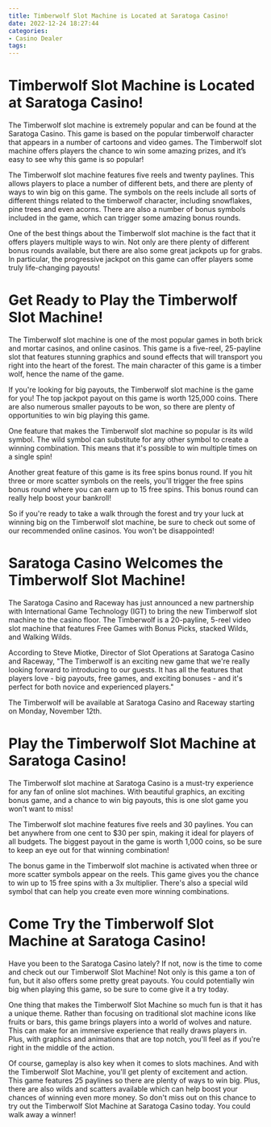 ```yaml
---
title: Timberwolf Slot Machine is Located at Saratoga Casino!
date: 2022-12-24 18:27:44
categories:
- Casino Dealer
tags:
---
```



#  Timberwolf Slot Machine is Located at Saratoga Casino!

The Timberwolf slot machine is extremely popular and can be found at the Saratoga Casino. This game is based on the popular timberwolf character that appears in a number of cartoons and video games. The Timberwolf slot machine offers players the chance to win some amazing prizes, and it’s easy to see why this game is so popular!

The Timberwolf slot machine features five reels and twenty paylines. This allows players to place a number of different bets, and there are plenty of ways to win big on this game. The symbols on the reels include all sorts of different things related to the timberwolf character, including snowflakes, pine trees and even acorns. There are also a number of bonus symbols included in the game, which can trigger some amazing bonus rounds.

One of the best things about the Timberwolf slot machine is the fact that it offers players multiple ways to win. Not only are there plenty of different bonus rounds available, but there are also some great jackpots up for grabs. In particular, the progressive jackpot on this game can offer players some truly life-changing payouts!

#  Get Ready to Play the Timberwolf Slot Machine!

The Timberwolf slot machine is one of the most popular games in both brick and mortar casinos, and online casinos. This game is a five-reel, 25-payline slot that features stunning graphics and sound effects that will transport you right into the heart of the forest. The main character of this game is a timber wolf, hence the name of the game.

If you're looking for big payouts, the Timberwolf slot machine is the game for you! The top jackpot payout on this game is worth 125,000 coins. There are also numerous smaller payouts to be won, so there are plenty of opportunities to win big playing this game.

One feature that makes the Timberwolf slot machine so popular is its wild symbol. The wild symbol can substitute for any other symbol to create a winning combination. This means that it's possible to win multiple times on a single spin!

Another great feature of this game is its free spins bonus round. If you hit three or more scatter symbols on the reels, you'll trigger the free spins bonus round where you can earn up to 15 free spins. This bonus round can really help boost your bankroll!

So if you're ready to take a walk through the forest and try your luck at winning big on the Timberwolf slot machine, be sure to check out some of our recommended online casinos. You won't be disappointed!

#  Saratoga Casino Welcomes the Timberwolf Slot Machine!

The Saratoga Casino and Raceway has just announced a new partnership with International Game Technology (IGT) to bring the new Timberwolf slot machine to the casino floor. The Timberwolf is a 20-payline, 5-reel video slot machine that features Free Games with Bonus Picks, stacked Wilds, and Walking Wilds.

According to Steve Miotke, Director of Slot Operations at Saratoga Casino and Raceway, "The Timberwolf is an exciting new game that we're really looking forward to introducing to our guests. It has all the features that players love - big payouts, free games, and exciting bonuses - and it's perfect for both novice and experienced players."

The Timberwolf will be available at Saratoga Casino and Raceway starting on Monday, November 12th.

#  Play the Timberwolf Slot Machine at Saratoga Casino!

The Timberwolf slot machine at Saratoga Casino is a must-try experience for any fan of online slot machines. With beautiful graphics, an exciting bonus game, and a chance to win big payouts, this is one slot game you won't want to miss!

The Timberwolf slot machine features five reels and 30 paylines. You can bet anywhere from one cent to $30 per spin, making it ideal for players of all budgets. The biggest payout in the game is worth 1,000 coins, so be sure to keep an eye out for that winning combination!

The bonus game in the Timberwolf slot machine is activated when three or more scatter symbols appear on the reels. This game gives you the chance to win up to 15 free spins with a 3x multiplier. There's also a special wild symbol that can help you create even more winning combinations.

#  Come Try the Timberwolf Slot Machine at Saratoga Casino!

Have you been to the Saratoga Casino lately? If not, now is the time to come and check out our Timberwolf Slot Machine! Not only is this game a ton of fun, but it also offers some pretty great payouts. You could potentially win big when playing this game, so be sure to come give it a try today.

One thing that makes the Timberwolf Slot Machine so much fun is that it has a unique theme. Rather than focusing on traditional slot machine icons like fruits or bars, this game brings players into a world of wolves and nature. This can make for an immersive experience that really draws players in. Plus, with graphics and animations that are top notch, you'll feel as if you're right in the middle of the action.

Of course, gameplay is also key when it comes to slots machines. And with the Timberwolf Slot Machine, you'll get plenty of excitement and action. This game features 25 paylines so there are plenty of ways to win big. Plus, there are also wilds and scatters available which can help boost your chances of winning even more money. So don't miss out on this chance to try out the Timberwolf Slot Machine at Saratoga Casino today. You could walk away a winner!
